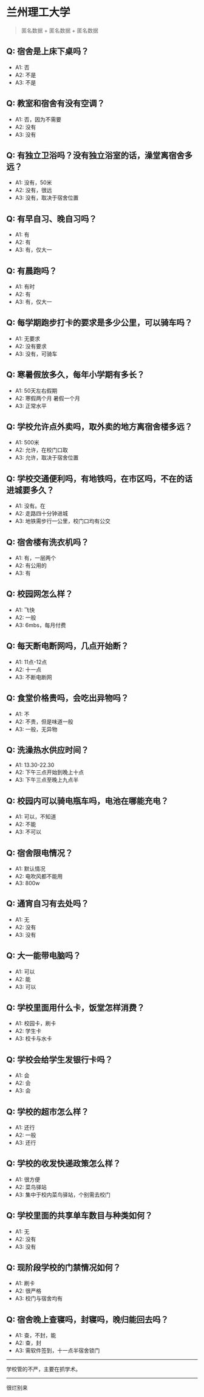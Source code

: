 # 兰州理工大学
> 匿名数据 + 匿名数据 + 匿名数据
## Q: 宿舍是上床下桌吗？
- A1: 否
- A2: 不是
- A3: 不是
## Q: 教室和宿舍有没有空调？
- A1: 否，因为不需要
- A2: 没有
- A3: 没有
## Q: 有独立卫浴吗？没有独立浴室的话，澡堂离宿舍多远？
- A1: 没有，50米
- A2: 没有，很远
- A3: 没有，取决于宿舍位置
## Q: 有早自习、晚自习吗？
- A1: 有
- A2: 有
- A3: 有，仅大一
## Q: 有晨跑吗？
- A1: 有时
- A2: 有
- A3: 有，仅大一
## Q: 每学期跑步打卡的要求是多少公里，可以骑车吗？
- A1: 无要求
- A2: 没有要求
- A3: 没有，可骑车
## Q: 寒暑假放多久，每年小学期有多长？
- A1: 50天左右假期
- A2: 寒假两个月 暑假一个月
- A3: 正常水平
## Q: 学校允许点外卖吗，取外卖的地方离宿舍楼多远？
- A1: 500米
- A2: 允许，在校门口取
- A3: 允许，取决于宿舍位置
## Q: 学校交通便利吗，有地铁吗，在市区吗，不在的话进城要多久？
- A1: 没有。在
- A2: 走路四十分钟进城
- A3: 地铁需步行一公里，校门口均有公交
## Q: 宿舍楼有洗衣机吗？
- A1: 有，一层两个
- A2: 有公用的
- A3: 有
## Q: 校园网怎么样？
- A1: 飞快
- A2: 一般
- A3: 6mbs，每月付费
## Q: 每天断电断网吗，几点开始断？
- A1: 11点-12点
- A2: 十一点
- A3: 不断电断网
## Q: 食堂价格贵吗，会吃出异物吗？
- A1: 不
- A2: 不贵，但是味道一般
- A3: 一般，无异物
## Q: 洗澡热水供应时间？
- A1: 13.30-22.30
- A2: 下午三点开始到晚上十点
- A3: 下午三点至晚上九点半
## Q: 校园内可以骑电瓶车吗，电池在哪能充电？
- A1: 可以，不知道
- A2: 不能
- A3: 不可以
## Q: 宿舍限电情况？
- A1: 默认情况
- A2: 电吹风都不能用
- A3: 800w
## Q: 通宵自习有去处吗？
- A1: 无
- A2: 没有
- A3: 没有
## Q: 大一能带电脑吗？
- A1: 可以
- A2: 能
- A3: 可以
## Q: 学校里面用什么卡，饭堂怎样消费？
- A1: 校园卡，刷卡
- A2: 学生卡
- A3: 校卡与水卡
## Q: 学校会给学生发银行卡吗？
- A1: 会
- A2: 会
- A3: 会
## Q: 学校的超市怎么样？
- A1: 还行
- A2: 一般
- A3: 还行
## Q: 学校的收发快递政策怎么样？
- A1: 很方便
- A2: 菜鸟驿站
- A3: 集中于校内菜鸟驿站，个别需去校门
## Q: 学校里面的共享单车数目与种类如何？
- A1: 无
- A2: 没有
- A3: 没有
## Q: 现阶段学校的门禁情况如何？
- A1: 刷卡
- A2: 很严格
- A3: 校门与宿舍均有
## Q: 宿舍晚上查寝吗，封寝吗，晚归能回去吗？
- A1: 查，不封，能
- A2: 查，封
- A3: 需软件签到，十一点半宿舍锁门
***
学校管的不严，主要在抓学术。
***
很烂别来